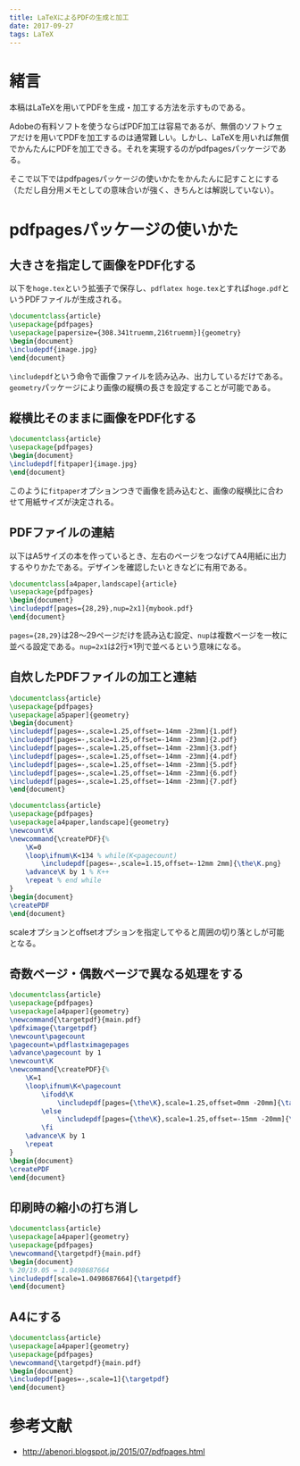 ```yaml
---
title: LaTeXによるPDFの生成と加工
date: 2017-09-27
tags: LaTeX
---
```


# 緒言
本稿はLaTeXを用いてPDFを生成・加工する方法を示すものである。

Adobeの有料ソフトを使うならばPDF加工は容易であるが、無償のソフトウェアだけを用いてPDFを加工するのは通常難しい。しかし、LaTeXを用いれば無償でかんたんにPDFを加工できる。それを実現するのがpdfpagesパッケージである。

そこで以下ではpdfpagesパッケージの使いかたをかんたんに記すことにする（ただし自分用メモとしての意味合いが強く、きちんとは解説していない）。

# pdfpagesパッケージの使いかた
## 大きさを指定して画像をPDF化する
以下を`hoge.tex`という拡張子で保存し、`pdflatex hoge.tex`とすれば`hoge.pdf`というPDFファイルが生成される。

```tex
\documentclass{article}
\usepackage{pdfpages}
\usepackage[papersize={308.341truemm,216truemm}]{geometry}
\begin{document}
\includepdf{image.jpg}
\end{document}
```

`\includepdf`という命令で画像ファイルを読み込み、出力しているだけである。`geometry`パッケージにより画像の縦横の長さを設定することが可能である。


## 縦横比そのままに画像をPDF化する
```tex
\documentclass{article}
\usepackage{pdfpages}
\begin{document}
\includepdf[fitpaper]{image.jpg}
\end{document}
```

このように`fitpaper`オプションつきで画像を読み込むと、画像の縦横比に合わせて用紙サイズが決定される。

## PDFファイルの連結
以下はA5サイズの本を作っているとき、左右のページをつなげてA4用紙に出力するやりかたである。デザインを確認したいときなどに有用である。

```tex
\documentclass[a4paper,landscape]{article}
\usepackage{pdfpages}
\begin{document}
\includepdf[pages={28,29},nup=2x1]{mybook.pdf}
\end{document}
```

`pages={28,29}`は28～29ページだけを読み込む設定、`nup`は複数ページを一枚に並べる設定である。`nup=2x1`は2行×1列で並べるという意味になる。

## 自炊したPDFファイルの加工と連結

```tex
\documentclass{article}
\usepackage{pdfpages}
\usepackage[a5paper]{geometry}
\begin{document}
\includepdf[pages=-,scale=1.25,offset=-14mm -23mm]{1.pdf}
\includepdf[pages=-,scale=1.25,offset=-14mm -23mm]{2.pdf}
\includepdf[pages=-,scale=1.25,offset=-14mm -23mm]{3.pdf}
\includepdf[pages=-,scale=1.25,offset=-14mm -23mm]{4.pdf}
\includepdf[pages=-,scale=1.25,offset=-14mm -23mm]{5.pdf}
\includepdf[pages=-,scale=1.25,offset=-14mm -23mm]{6.pdf}
\includepdf[pages=-,scale=1.25,offset=-14mm -23mm]{7.pdf}
\end{document}
```

```tex
\documentclass{article}
\usepackage{pdfpages}
\usepackage[a4paper,landscape]{geometry}
\newcount\K
\newcommand{\createPDF}{%
    \K=0
    \loop\ifnum\K<134 % while(K<pagecount)
        \includepdf[pages=-,scale=1.15,offset=-12mm 2mm]{\the\K.png}
    \advance\K by 1 % K++
    \repeat % end while
}
\begin{document}
\createPDF
\end{document}
```

scaleオプションとoffsetオプションを指定してやると周囲の切り落としが可能となる。

## 奇数ページ・偶数ページで異なる処理をする

```tex
\documentclass{article}
\usepackage{pdfpages}
\usepackage[a4paper]{geometry}
\newcommand{\targetpdf}{main.pdf}
\pdfximage{\targetpdf}
\newcount\pagecount
\pagecount=\pdflastximagepages
\advance\pagecount by 1
\newcount\K
\newcommand{\createPDF}{%
    \K=1
    \loop\ifnum\K<\pagecount
        \ifodd\K
            \includepdf[pages={\the\K},scale=1.25,offset=0mm -20mm]{\targetpdf}
        \else
            \includepdf[pages={\the\K},scale=1.25,offset=-15mm -20mm]{\targetpdf}
        \fi
    \advance\K by 1
    \repeat
}
\begin{document}
\createPDF
\end{document}
```

## 印刷時の縮小の打ち消し
```tex
\documentclass{article}
\usepackage[a4paper]{geometry}
\usepackage{pdfpages}
\newcommand{\targetpdf}{main.pdf}
\begin{document}
% 20/19.05 = 1.0498687664
\includepdf[scale=1.0498687664]{\targetpdf}
\end{document}
```

## A4にする
```tex
\documentclass{article}
\usepackage[a4paper]{geometry}
\usepackage{pdfpages}
\newcommand{\targetpdf}{main.pdf}
\begin{document}
\includepdf[pages=-,scale=1]{\targetpdf}
\end{document}
```

# 参考文献
* <http://abenori.blogspot.jp/2015/07/pdfpages.html>
